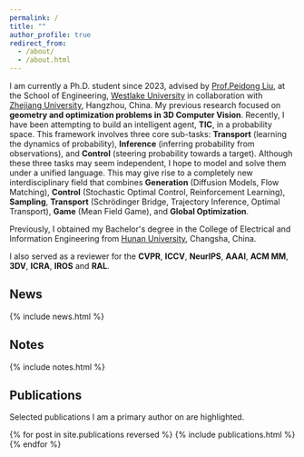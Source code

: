 ```yaml
---
permalink: /
title: ""
author_profile: true
redirect_from: 
  - /about/
  - /about.html
---
```


I am currently a Ph.D. student since 2023, advised by [Prof.Peidong Liu](https://scholar.google.com/citations?user=XZczNEEAAAAJ), at the School of Engineering, [Westlake University](https://en.westlake.edu.cn//) in collaboration with [Zhejiang University](https://www.zju.edu.cn/english/), Hangzhou, China. My previous research focused on **geometry and optimization problems in 3D Computer Vision**. Recently, I have been attempting to build an intelligent agent, **TIC**, in a probability space. This framework involves three core sub-tasks: **Transport** (learning the dynamics of probability), **Inference** (inferring probability from observations), and **Control** (steering probability towards a target). Although these three tasks may seem independent, I hope to model and solve them under a unified language. This may give rise to a completely new interdisciplinary field that combines **Generation** (Diffusion Models, Flow Matching), **Control** (Stochastic Optimal Control, Reinforcement Learning), **Sampling**, **Transport** (Schrödinger Bridge, Trajectory Inference, Optimal Transport), **Game** (Mean Field Game), and **Global Optimization**. 

Previously, I obtained my Bachelor's degree in the College of Electrical and Information Engineering from [Hunan University](http://www-en.hnu.edu.cn/), Changsha, China.  

I also served as a reviewer for the **CVPR**, **ICCV**, **NeurIPS**, **AAAI**, **ACM MM**, **3DV**, **ICRA**, **IROS** and **RAL**.

## News
<style style="text/css"> .news{font-size:0.75em;} </style>
{% include news.html %}

## Notes
<style style="text/css"> .news{font-size:0.75em;} </style>
{% include notes.html %}

## Publications
Selected publications I am a primary author on are highlighted.

<style style="text/css"> .hoverTable{ width:85%; border-collapse:collapse; border: 0px; } .hoverTable td{ padding:7px; border:#4e95f4 0px solid; } /* Define the default color for all the table rows */ .hoverTable tr{} /* Define the hover highlight color for the table row */ .hoverTable tr:hover { background-color: #f7f7f7; } </style> {% for post in site.publications reversed %} {% include publications.html %} {% endfor %}



